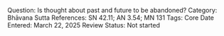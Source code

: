 Question: Is thought about past and future to be abandoned?
Category: Bhāvana
Sutta References: SN 42.11; AN 3.54; MN 131
Tags: Core
Date Entered: March 22, 2025
Review Status: Not started